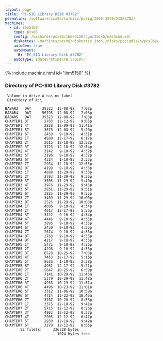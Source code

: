 ```yaml
---
layout: page
title: "PC-SIG Library Disk #3782"
permalink: /software/pcx86/sw/misc/pcsig/3000-3999/DISK3782/
machines:
  - id: ibm5150
    type: pcx86
    config: /machines/pcx86/ibm/5150/cga/256kb/machine.xml
    diskettes: /machines/pcx86/diskettes.json,/disks/pcsigdisks/pcx86/diskettes.json
    autoGen: true
    autoMount:
      B: "PC-SIG Library Disk #3782"
    autoType: $date\r$time\rB:\rDIR\r
---
```


{% include machine.html id="ibm5150" %}

### Directory of PC-SIG Library Disk #3782

     Volume in drive A has no label
     Directory of A:\

    BABAR2   DAT     39323  12-08-92   7:02p
    BABAR4   DAT     56795  12-08-92   7:03p
    BABAR5   DAT     39323  12-08-92   7:03p
    CHAPTER1 3T       2703  12-12-92   9:05p
    CHAPTER1 4T       2828  12-09-92  11:41a
    CHAPTER1 5T       3678  12-08-92   5:20p
    CHAPTER1 6T       2450   9-10-92   4:31p
    CHAPTER2 1T       4880  12-17-92   6:17p
    CHAPTER2 2T       2615  12-18-92  12:52p
    CHAPTER2 3T       3723  12-18-92  12:54p
    CHAPTER2 4T       3142   9-10-92   4:32p
    CHAPTER2 5T       3196   9-10-92   4:32p
    CHAPTER2 6T       4324   1-10-93   2:35p
    CHAPTER2 7T       2934  12-18-92  12:55p
    CHAPTER2 8T       4199   9-10-92   4:33p
    CHAPTER3 1T       4888  11-29-92   9:33p
    CHAPTER3 2T       2793  11-29-92   9:36p
    CHAPTER3 3T       3505  11-29-92   9:40p
    CHAPTER3 4T       3976  11-29-92   9:43p
    CHAPTER3 5T       3851  11-29-92   9:51p
    CHAPTER3 6T       3825  11-29-92   9:55p
    CHAPTER3 7T       3409  11-29-92  10:00p
    CHAPTER3 8T       2525  11-29-92  10:03p
    CHAPTER4 1T       4096   9-10-92   4:34p
    CHAPTER4 2T       4017  12-17-92   5:56p
    CHAPTER4 3T       3122   9-10-92   4:34p
    CHAPTER4 4T       4446   9-10-92   4:35p
    CHAPTER4 5T       3895   9-10-92   4:35p
    CHAPTER4 6T       2430   9-10-92   4:35p
    CHAPTER4 7T       2674   9-10-92   4:35p
    CHAPTER4 8T       2763   9-10-92   4:35p
    CHAPTER4 9T       4217   9-10-92   4:35p
    CHAPTER5 1T       5475   9-10-92   4:36p
    CHAPTER5 2T       4298   9-10-92   4:36p
    CHAPTER5 3T       6528  10-25-92   7:03p
    CHAPTER5 4T       7463  12-17-92   5:15p
    CHAPTER5 5T       8626   1-10-93   2:38p
    CHAPTER5 6T       4951  12-17-92   5:21p
    CHAPTER5 7T       5647  10-25-92   6:59p
    CHAPTER6 1T       7141  10-29-92  11:43a
    CHAPTER6 2T       5379  10-29-92  11:48a
    CHAPTER6 3T       4938  10-29-92  11:51a
    CHAPTER6 4T       4496  10-23-92  11:01a
    CHAPTER6 5T       3312  11-06-92  10:59a
    CHAPTER6 6T       4724  12-22-92  10:46a
    CHAPTER6 7T       3707  10-28-92   8:53p
    CHAPTER7 1T       3375  12-18-92   9:41a
    CHAPTER7 2T       5715  12-12-92   8:26p
    CHAPTER7 3T       4903  12-12-92   8:32p
    CHAPTER7 4T       2905  12-12-92   8:47p
    CHAPTER7 5T       2930  12-18-92   9:42a
    CHAPTER7 6T       3270  12-12-92   8:56p
           52 file(s)     336328 bytes
                            1024 bytes free
